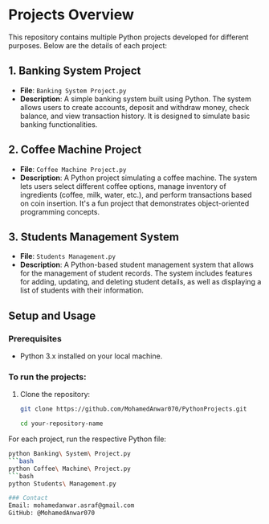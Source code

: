 # Projects Overview

This repository contains multiple Python projects developed for different purposes. Below are the details of each project:

## 1. Banking System Project
- **File**: `Banking System Project.py`
- **Description**: A simple banking system built using Python. The system allows users to create accounts, deposit and withdraw money, check balance, and view transaction history. It is designed to simulate basic banking functionalities.

## 2. Coffee Machine Project
- **File**: `Coffee Machine Project.py`
- **Description**: A Python project simulating a coffee machine. The system lets users select different coffee options, manage inventory of ingredients (coffee, milk, water, etc.), and perform transactions based on coin insertion. It's a fun project that demonstrates object-oriented programming concepts.

## 3. Students Management System
- **File**: `Students Management.py`
- **Description**: A Python-based student management system that allows for the management of student records. The system includes features for adding, updating, and deleting student details, as well as displaying a list of students with their information.

## Setup and Usage

### Prerequisites
- Python 3.x installed on your local machine.

### To run the projects:
1. Clone the repository:
   ```bash
   git clone https://github.com/MohamedAnwar070/PythonProjects.git

   cd your-repository-name
For each project, run the respective Python file:

```bash
python Banking\ System\ Project.py
```bash
python Coffee\ Machine\ Project.py
```bash
python Students\ Management.py

### Contact
Email: mohamedanwar.asraf@gmail.com
GitHub: @MohamedAnwar070


